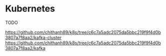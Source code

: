 # Kubernetes

TODO

https://github.com/chithanh89/k8s/tree/c6c7a5adc2075da5bbc219f9f4d0b3807a7f8aa2/kafka-cluster
https://github.com/chithanh89/k8s/tree/c6c7a5adc2075da5bbc219f9f4d0b3807a7f8aa2/kafka
